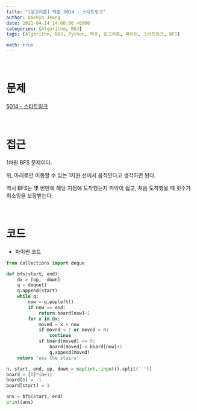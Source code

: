 ```yaml
---
title: "[알고리즘] 백준 5014 - 스타트링크"
author: Daekyo Jeong
date: 2021-04-14 14:00:00 +0900
categories: [Algorithm, BOJ]
tags: [Algorithm, BOJ, Python, 백준, 알고리즘, 파이썬, 스타트링크, BFS]

math: true
---
```



<br/>

# **문제**

[5014 - 스타트링크](https://www.acmicpc.net/problem/5014)

<br/>

# **접근**

1차원 BFS 문제이다.  

위, 아래로만 이동할 수 있는 1차원 선에서 움직인다고 생각하면 된다.  

역시 BFS는 몇 번만에 해당 지점에 도착했는지 파악이 쉽고, 처음 도착했을 때 횟수가 최소임을 보장받는다.  


<br/>

# **코드**

- 파이썬 코드   

```py
from collections import deque

def bfs(start, end):
    dx = [up, -down]
    q = deque()
    q.append(start)
    while q:
        now = q.popleft()
        if now == end:
            return board[now]-1
        for x in dx:
            moved = x + now
            if moved < 1 or moved > n:
                continue
            if board[moved] == 0:
                board[moved] = board[now]+1
                q.append(moved)
    return 'use the stairs'

n, start, end, up, down = map(int, input().split(' '))
board = [0]*(n+1)
board[0] = -1
board[start] = 1

ans = bfs(start, end)
print(ans)

```

<br/>
